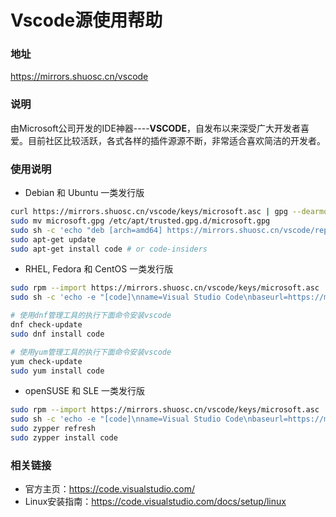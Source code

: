 # Vscode源使用帮助

### 地址

https://mirrors.shuosc.cn/vscode

### 说明

由Microsoft公司开发的IDE神器----**VSCODE**，自发布以来深受广大开发者喜爱。目前社区比较活跃，各式各样的插件源源不断，非常适合喜欢简洁的开发者。

### 使用说明 

- Debian 和 Ubuntu 一类发行版

```bash
curl https://mirrors.shuosc.cn/vscode/keys/microsoft.asc | gpg --dearmor > microsoft.gpg
sudo mv microsoft.gpg /etc/apt/trusted.gpg.d/microsoft.gpg
sudo sh -c 'echo "deb [arch=amd64] https://mirrors.shuosc.cn/vscode/repos/vscode stable main" > /etc/apt/sources.list.d/vscode.list'
sudo apt-get update
sudo apt-get install code # or code-insiders
```

- RHEL, Fedora 和 CentOS 一类发行版


```bash
sudo rpm --import https://mirrors.shuosc.cn/vscode/keys/microsoft.asc
sudo sh -c 'echo -e "[code]\nname=Visual Studio Code\nbaseurl=https://mirrors.shuosc.cn/vscode/yumrepos/vscode\nenabled=1\ngpgcheck=1\ngpgkey=https://mirrors.shuosc.cn/vscode/keys/microsoft.asc" > /etc/yum.repos.d/vscode.repo'

# 使用dnf管理工具的执行下面命令安装vscode
dnf check-update
sudo dnf install code

# 使用yum管理工具的执行下面命令安装vscode
yum check-update
sudo yum install code
```

- openSUSE 和 SLE 一类发行版

```bash
sudo rpm --import https://mirrors.shuosc.cn/vscode/keys/microsoft.asc
sudo sh -c 'echo -e "[code]\nname=Visual Studio Code\nbaseurl=https://mirrors.shuosc.cn/vscode/yumrepos/vscode\nenabled=1\ntype=rpm-md\ngpgcheck=1\ngpgkey=https://mirrors.shuosc.cn/vscode/keys/microsoft.asc" > /etc/zypp/repos.d/vscode.repo'
sudo zypper refresh
sudo zypper install code
```


### 相关链接

- 官方主页：https://code.visualstudio.com/
- Linux安装指南：https://code.visualstudio.com/docs/setup/linux